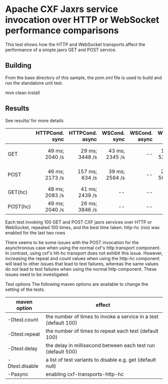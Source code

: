 Apache CXF Jaxrs service invocation over HTTP or WebSocket performance comparisons
=================================================

This test shows how the HTTP and WebSocket transports affect the performance of a simple jaxrs GET and POST service.


Building
--------
From the base directory of this sample, the pom.xml file
is used to build and run the standalone unit test.

  mvn clean install
  
Results
------------------------
See results/ for more details

|         | HTTPCond. sync | HTTPCond. async | WSCond. sync | WSCond. async | WSAHC sync |  WSAHC async |
|---------|---------------:|----------:|--------:|--------:|-------:|----------:|
| GET     | 49 ms; 2040 /s | 29 ms; 3448 /s | 43 ms; 2345 /s |  --  | 19 ms; 5263 /s | 6 ms; 16666 /s |
| POST    | 46 ms; 2173 /s | 157 ms; 634 /s | 39 ms; 2564 /s |  --  | 20 ms; 5000 /s | 4 ms; 25000 /s |
| GET(hc) | 48 ms; 2083 /s | 41 ms; 2439 /s | --      |  --     | --     | --        |
| POST(hc)| 49 ms; 2040 /s | 26 ms; 3846 /s | --      |  --     | --     | --        |

Each test invoking 100 GET and POST CXF jaxrs services over HTTP or WebSocket, 
repeated 100 times, and the best time taken. 
http-hc (nio) was enabled for the last two rows

There seems to be some issues with the POST invocation for the asynchronous case when using the
normal cxf's http transport component. In contrast, using cxf's htt-hc transport does not exhibit
this issue. However, increasing the repeat and count values when using the http-hc component will
lead to other issues that lead to test failures, whereas the same values do not lead to test
failures when using the normal http component. These issues need to be investigated.

Test options
The following maven options are available to change the setting of the tests.

|  maven option | effect                                                     |
|---------------|------------------------------------------------------------|
|-Dtest.count   | the number of times to invoke a service in a test (default 100) |
|-Dtest.repeat  | the number of times to repeat each test (default 100)      |
|-Dtest.delay   | the delay in millisecond between each test run (default 500) |
|-Dtest.disable | a list of test variants to disable e.g. get (default null) |
|-Pasync        | enabling cxf-transports-http-hc                            |





